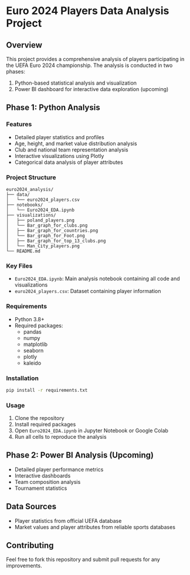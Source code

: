 # Euro 2024 Players Data Analysis Project

## Overview
This project provides a comprehensive analysis of players participating in the UEFA Euro 2024 championship. The analysis is conducted in two phases:
1. Python-based statistical analysis and visualization
2. Power BI dashboard for interactive data exploration (upcoming)

## Phase 1: Python Analysis
### Features
- Detailed player statistics and profiles
- Age, height, and market value distribution analysis
- Club and national team representation analysis
- Interactive visualizations using Plotly
- Categorical data analysis of player attributes

### Project Structure
```
euro2024_analysis/
├── data/
│   └── euro2024_players.csv
├── notebooks/
│   └── Euro2024_EDA.ipynb
├── visualizations/
│   ├── poland_players.png
│   └── Bar_graph_for_clubs.png
│   ├── Bar_graph_for_countries.png
│   └── Bar_graph_for_Foot.png
│   ├── Bar_graph_for_top_13_clubs.png
│   └── Man_City_players.png
└── README.md
```

### Key Files
- `Euro2024_EDA.ipynb`: Main analysis notebook containing all code and visualizations
- `euro2024_players.csv`: Dataset containing player information

### Requirements
- Python 3.8+
- Required packages:
  - pandas
  - numpy
  - matplotlib
  - seaborn
  - plotly
  - kaleido

### Installation
```bash
pip install -r requirements.txt
```

### Usage
1. Clone the repository
2. Install required packages
3. Open `Euro2024_EDA.ipynb` in Jupyter Notebook or Google Colab
4. Run all cells to reproduce the analysis

## Phase 2: Power BI Analysis (Upcoming)
- Detailed player performance metrics
- Interactive dashboards
- Team composition analysis
- Tournament statistics

## Data Sources
- Player statistics from official UEFA database
- Market values and player attributes from reliable sports databases

## Contributing
Feel free to fork this repository and submit pull requests for any improvements.

